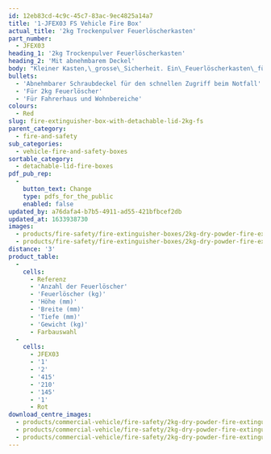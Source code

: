 ```yaml
---
id: 12eb83cd-4c9c-45c7-83ac-9ec4825a14a7
title: '1-JFEX03 FS Vehicle Fire Box'
actual_title: '2kg Trockenpulver Feuerlöscherkasten'
part_number:
  - JFEX03
heading_1: '2kg Trockenpulver Feuerlöscherkasten'
heading_2: 'Mit abnehmbarem Deckel'
body: "Kleiner Kasten,\_grosse\_Sicherheit. Ein\_Feuerlöscherkasten\_für\_2kg Löscher in\_Wohnbereichen\_und\_Fahrerhaus.\_"
bullets:
  - 'Abnehmbarer Schraubdeckel für den schnellen Zugriff beim Notfall'
  - 'Für 2kg Feuerlöscher'
  - 'Für Fahrerhaus und Wohnbereiche'
colours:
  - Red
slug: fire-extinguisher-box-with-detachable-lid-2kg-fs
parent_category:
  - fire-and-safety
sub_categories:
  - vehicle-fire-and-safety-boxes
sortable_category:
  - detachable-lid-fire-boxes
pdf_pub_rep:
  -
    button_text: Change
    type: pdfs_for_the_public
    enabled: false
updated_by: a76dafa4-b7b5-4911-ad55-421bfbcef2db
updated_at: 1633938730
images:
  - products/fire-safety/fire-extinguisher-boxes/2kg-dry-powder-fire-extinguisher-box/images-lr/Product_Image_776x776_(518x518_focus_area)-JFEX03_01.jpg
  - products/fire-safety/fire-extinguisher-boxes/2kg-dry-powder-fire-extinguisher-box/images-lr/Product_Image_776x776_(518x518_focus_area)-JFEX03_02.jpg
distance: '3'
product_table:
  -
    cells:
      - Referenz
      - 'Anzahl der Feuerlöscher'
      - 'Feuerlöscher (kg)'
      - 'Höhe (mm)'
      - 'Breite (mm)'
      - 'Tiefe (mm)'
      - 'Gewicht (kg)'
      - Farbauswahl
  -
    cells:
      - JFEX03
      - '1'
      - '2'
      - '415'
      - '210'
      - '145'
      - '1'
      - Rot
download_centre_images:
  - products/commercial-vehicle/fire-safety/2kg-dry-powder-fire-extinguisher-box/images-hr/JFEX03_001.jpg
  - products/commercial-vehicle/fire-safety/2kg-dry-powder-fire-extinguisher-box/images-hr/JFEX03_002.jpg
  - products/commercial-vehicle/fire-safety/2kg-dry-powder-fire-extinguisher-box/images-hr/JFEX03_003.jpg
---
```

